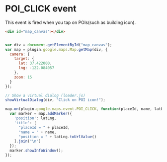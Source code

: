 # POI_CLICK event

This event is fired when you tap on POIs(such as building icon).

```html
<div id="map_canvas"></div>
```

```js

var div = document.getElementById("map_canvas");
var map = plugin.google.maps.Map.getMap(div, {
  camera: {
    target: {
      lat: 37.422000,
      lng: -122.084057
    },
    zoom: 15
  }
});

// Show a virtual dialog (loader.js)
showVirtualDialog(div, "Click on POI icon!");

map.on(plugin.google.maps.event.POI_CLICK, function(placeId, name, latLng) {
  var marker = map.addMarker({
    'position': latLng,
    'title': [
      "placeId = " + placeId,
      "name = " + name,
      "position = " + latLng.toUrlValue()
    ].join("\n")
  });
  marker.showInfoWindow();
});

```
